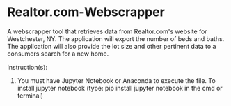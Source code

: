 # Realtor.com-Webscrapper

A webscrapper tool that retrieves data from Realtor.com's website for Westchester, NY. The application will export the number of beds and baths. The application will also provide the lot size and other pertinent data to a consumers search for a new home. 

Instruction(s):
1. You must have Jupyter Notebook or Anaconda to execute the file. To install jupyter notebook (type: pip install jupyter notebook in the cmd or terminal)
